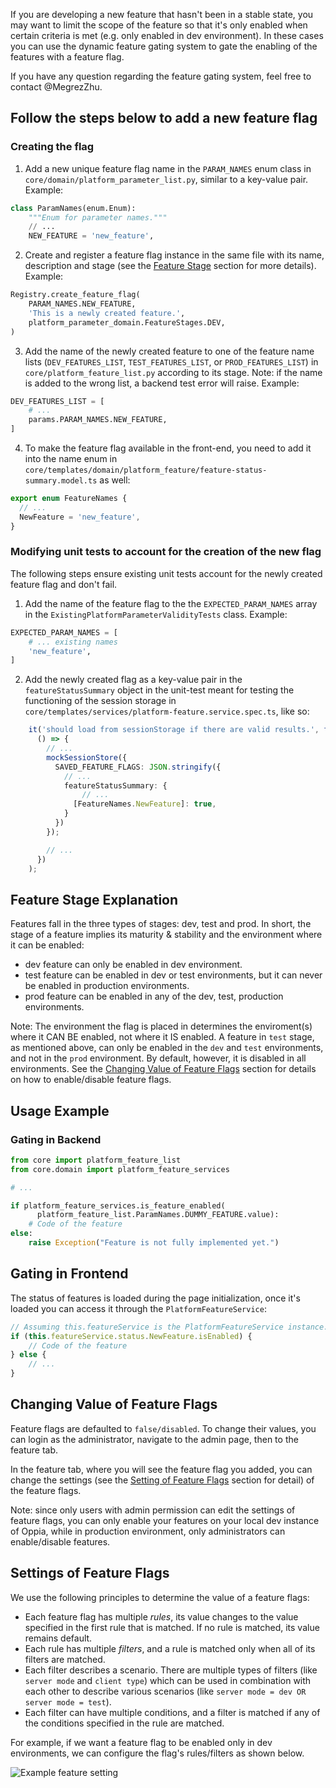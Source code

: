 If you are developing a new feature that hasn't been in a stable state, you may want to limit the scope of the feature so that it's only enabled when certain criteria is met (e.g. only enabled in dev environment). In these cases you can use the dynamic feature gating system to gate the enabling of the features with a feature flag.

If you have any question regarding the feature gating system, feel free to contact @MegrezZhu.

## Follow the steps below to add a new feature flag

### Creating the flag

1. Add a new unique feature flag name in the `PARAM_NAMES` enum class in `core/domain/platform_parameter_list.py`, similar to a key-value pair. Example:

```python
class ParamNames(enum.Enum):
    """Enum for parameter names."""
    // ...
    NEW_FEATURE = 'new_feature',

```

2. Create and register a feature flag instance in the same file with its name, description and stage (see the [Feature Stage](#feature-stage-explanation) section for more details). Example:

```python
Registry.create_feature_flag(
    PARAM_NAMES.NEW_FEATURE,
    'This is a newly created feature.',
    platform_parameter_domain.FeatureStages.DEV,
)
```

3. Add the name of the newly created feature to one of the feature name lists (`DEV_FEATURES_LIST`, `TEST_FEATURES_LIST`, or `PROD_FEATURES_LIST`) in `core/platform_feature_list.py` according to its stage. Note: if the name is added to the wrong list, a backend test error will raise. Example:

```python
DEV_FEATURES_LIST = [
    # ...
    params.PARAM_NAMES.NEW_FEATURE,
]
```

4. To make the feature flag available in the front-end, you need to add it into the name enum in `core/templates/domain/platform_feature/feature-status-summary.model.ts` as well:

```typescript
export enum FeatureNames {
  // ...
  NewFeature = 'new_feature',
}
```

### Modifying unit tests to account for the creation of the new flag

The following steps ensure existing unit tests account for the newly created feature flag and don't fail.

1. Add the name of the feature flag to the the `EXPECTED_PARAM_NAMES` array in the `ExistingPlatformParameterValidityTests` class. Example:

```python
EXPECTED_PARAM_NAMES = [
    # ... existing names
    'new_feature',
]
```

2. Add the newly created flag as a key-value pair in the `featureStatusSummary` object in the unit-test meant for testing the functioning of the session storage in `core/templates/services/platform-feature.service.spec.ts`, like so:

```typescript
    it('should load from sessionStorage if there are valid results.', fakeAsync(
      () => {
        // ...
        mockSessionStore({
          SAVED_FEATURE_FLAGS: JSON.stringify({
            // ...
            featureStatusSummary: {
                // ...
              [FeatureNames.NewFeature]: true,
            }
          })
        });

        // ...
      })
    );
```

## Feature Stage Explanation

Features fall in the three types of stages: dev, test and prod. In short, the stage of a feature implies its maturity & stability and the environment where it can be enabled:

- dev feature can only be enabled in dev environment.
- test feature can be enabled in dev or test environments, but it can never be enabled in production environments.
- prod feature can be enabled in any of the dev, test, production environments.

Note: The environment the flag is placed in determines the enviroment(s) where it CAN BE enabled, not where it IS enabled. A feature in `test` stage, as mentioned above, can only be enabled in the `dev` and `test` environments, and not in the `prod` environment. By default, however, it is disabled in all environments. See the [Changing Value of Feature Flags](#changing-value-of-feature-flags) section for details on how to enable/disable feature flags.

## Usage Example

### Gating in Backend

```python
from core import platform_feature_list
from core.domain import platform_feature_services

# ...

if platform_feature_services.is_feature_enabled(
      platform_feature_list.ParamNames.DUMMY_FEATURE.value):
    # Code of the feature
else:
    raise Exception("Feature is not fully implemented yet.")
```

## Gating in Frontend

The status of features is loaded during the page initialization, once it's loaded you can access it through the `PlatformFeatureService`:

```typescript
// Assuming this.featureService is the PlatformFeatureService instance.
if (this.featureService.status.NewFeature.isEnabled) {
    // Code of the feature
} else {
    // ...
}
```

## Changing Value of Feature Flags

Feature flags are defaulted to `false/disabled`. To change their values, you can login as the administrator, navigate to the admin page, then to the feature tab.

In the feature tab, where you will see the feature flag you added, you can change the settings (see the [Setting of Feature Flags](#settings-of-feature-flags) section for detail) of the feature flags.

Note: since only users with admin permission can edit the settings of feature flags, you can only enable your features on your local dev instance of Oppia, while in production environment, only administrators can enable/disable features.

## Settings of Feature Flags

We use the following principles to determine the value of a feature flags:

- Each feature flag has multiple *rules*, its value changes to the value specified in the first rule that is matched. If no rule is matched, its value remains default.
- Each rule has multiple *filters*, and a rule is matched only when all of its filters are matched.
- Each filter describes a scenario. There are multiple types of filters (like `server mode` and `client type`) which can be used in combination with each other to describe various scenarios (like `server mode = dev OR server mode = test`).
- Each filter can have multiple conditions, and a filter is matched if any of the conditions specified in the rule are matched.

For example, if we want a feature flag to be enabled only in dev environments, we can configure the flag's rules/filters as shown below.

![Example feature setting](https://i.imgur.com/GnFQ7El.jpg)